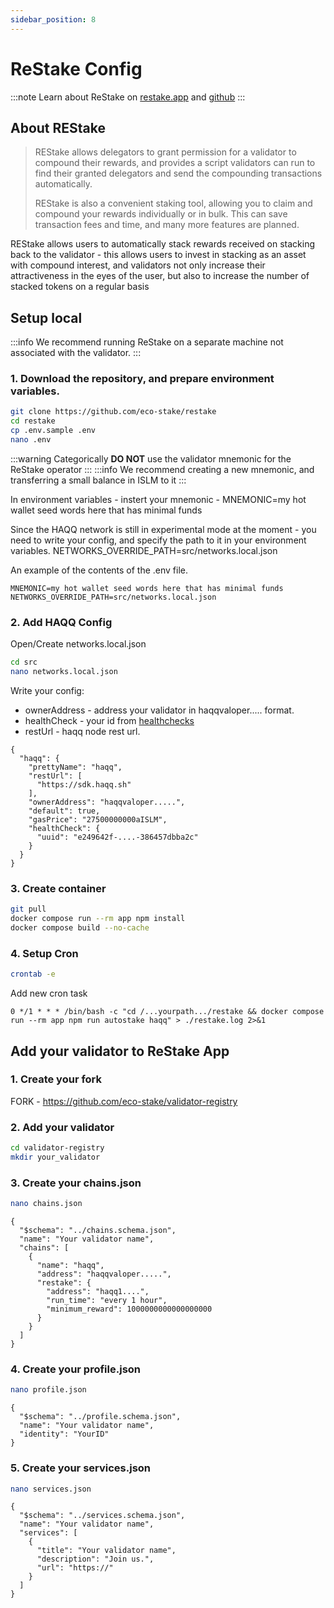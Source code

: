 ```yaml
---
sidebar_position: 8
---
```


# ReStake Config

:::note 
Learn about ReStake on [restake.app](https://restake.app) and [github](https://github.com/eco-stake/restake)
:::

## About REStake

> REStake allows delegators to grant permission for a validator to compound their rewards, and provides a script validators can run to find their granted delegators and send the compounding transactions automatically.
> 
> REStake is also a convenient staking tool, allowing you to claim and compound your rewards individually or in bulk. This can save transaction fees and time, and many more features are planned.

REStake allows users to automatically stack rewards received on stacking back to the validator - this allows users to invest in stacking as an asset with compound interest, and validators not only increase their attractiveness in the eyes of the user, but also to increase the number of stacked tokens on a regular basis

## Setup local
:::info 
We recommend running ReStake on a separate machine not associated with the validator.
:::



###  1. Download the repository, and prepare environment variables.  

```bash
git clone https://github.com/eco-stake/restake
cd restake 
cp .env.sample .env
nano .env
```

:::warning 
Categorically **DO NOT** use the validator mnemonic for the ReStake operator
:::
:::info 
We recommend creating a new mnemonic, and transferring a small balance in ISLM to it
:::

In environment variables - instert your mnemonic - MNEMONIC=my hot wallet seed words here that has minimal funds 

Since the HAQQ network is still in experimental mode at the moment - you need to write your config, and specify the path to it in your environment variables. 
NETWORKS_OVERRIDE_PATH=src/networks.local.json


An example of the contents of the .env file.
```environment
MNEMONIC=my hot wallet seed words here that has minimal funds
NETWORKS_OVERRIDE_PATH=src/networks.local.json
```

###  2. Add HAQQ Config

Open/Create networks.local.json
```bash
cd src
nano networks.local.json
```

Write your config:
* ownerAddress - address your validator in haqqvaloper..... format. 
* healthCheck - your id from [healthchecks](https://healthchecks.io)
* restUrl - haqq node rest url. 
```
{
  "haqq": {
    "prettyName": "haqq",
    "restUrl": [
      "https://sdk.haqq.sh"
    ],
    "ownerAddress": "haqqvaloper.....",
    "default": true,
    "gasPrice": "27500000000aISLM",
    "healthCheck": {
      "uuid": "e249642f-....-386457dbba2c"
    }
  }
}
```

###  3. Create container 

```bash
git pull
docker compose run --rm app npm install
docker compose build --no-cache
```

### 4. Setup Cron

```bash
crontab -e
```

Add new cron task
```
0 */1 * * * /bin/bash -c "cd /...yourpath.../restake && docker compose run --rm app npm run autostake haqq" > ./restake.log 2>&1
```

## Add your validator to ReStake App

###  1. Create your fork
FORK - https://github.com/eco-stake/validator-registry

### 2. Add your validator

```bash
cd validator-registry
mkdir your_validator
```

### 3. Create your chains.json

```bash
nano chains.json
```

```
{
  "$schema": "../chains.schema.json",
  "name": "Your validator name",
  "chains": [
    {
      "name": "haqq",
      "address": "haqqvaloper.....",
      "restake": {
        "address": "haqq1....",
        "run_time": "every 1 hour",
        "minimum_reward": 1000000000000000000
      }
    }
  ]
}
```

### 4. Create your profile.json

```bash
nano profile.json
```

```
{
  "$schema": "../profile.schema.json",
  "name": "Your validator name",
  "identity": "YourID"
}
```

### 5. Create your services.json
```bash
nano services.json
```

```
{
  "$schema": "../services.schema.json",
  "name": "Your validator name",
  "services": [
    {
      "title": "Your validator name",
      "description": "Join us.",
      "url": "https://"
    }
  ]
}
```